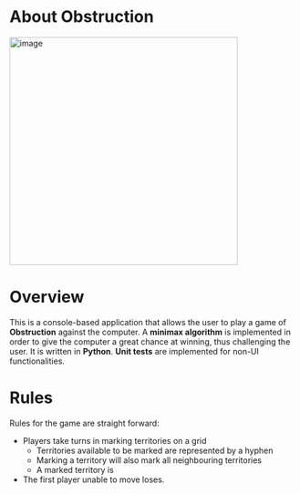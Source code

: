 # About Obstruction

<img width="400" alt="image" src="https://user-images.githubusercontent.com/98110966/190891012-0314b726-2028-498f-a1cb-663aa23b0f8e.png">

# Overview

This is a console-based application that allows the user to play a game of **Obstruction** against the computer. A **minimax algorithm** is implemented in order to give the computer a great chance at winning, thus challenging the user. It is written in **Python**. **Unit tests** are implemented for non-UI functionalities.

# Rules

Rules for the game are straight forward: 
* Players take turns in marking territories on a grid 
  - Territories available to be marked are represented by a hyphen
  - Marking a territory will also mark all neighbouring territories
  - A marked territory is 
* The first player unable to move loses.
